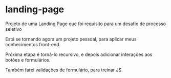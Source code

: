 # landing-page
Projeto de uma Landing Page que foi requisito para um desafio de processo seletivo

Está se tornando agora um projeto pessoal, para aplicar meus conhecimentos front-end.

Próxima etapa é torná-lo recursivo, e depois adicionar interações aos botões e formulários.

Também farei validações de formulário, para treinar JS.
